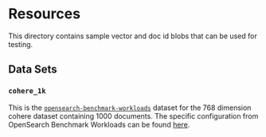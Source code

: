 # Resources
This directory contains sample vector and doc id blobs that can be used for testing.

## Data Sets

### `cohere_1k`
This is the [`opensearch-benchmark-workloads`](https://github.com/opensearch-project/opensearch-benchmark-workloads) dataset for the 768 
dimension cohere dataset containing 1000 documents. The specific configuration from OpenSearch Benchmark Workloads can be found [here](https://github.com/opensearch-project/opensearch-benchmark-workloads/blob/7d5d4cf3e1eea73d800745115e44a12fc3d70ad5/vectorsearch/workload.json#L16-L28).